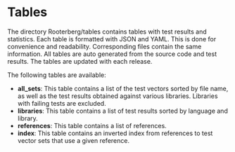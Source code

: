 # Tables

The directory Rooterberg/tables contains tables with test results and statistics. Each table is formatted with JSON and YAML.
This is done for convenience and readability. Corresponding files contain the same information. All tables are auto generated
from the source code and test results. The tables are updated with each release.

The following tables are available:
* **all_sets**: This table contains a list of the test vectors sorted by file name, as well as the test results obtained against
                various libraries. Libraries with failing tests are excluded.
* **libraries**: This table contains a list of test results sorted by language and library.
* **references**: This table contains a list of references.
* **index**: This table contains an inverted index from references to test vector sets that use a given reference.
